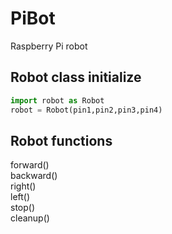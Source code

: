 # PiBot

Raspberry Pi robot

## Robot class initialize
```python
import robot as Robot  
robot = Robot(pin1,pin2,pin3,pin4)
```

## Robot functions

forward()  
backward()  
right()  
left()  
stop()  
cleanup()

